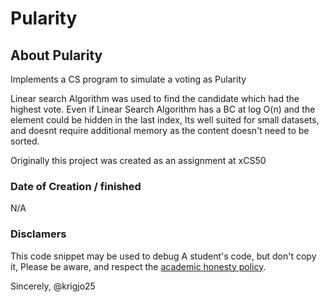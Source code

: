 # Pularity

## About Pularity

Implements a CS program to simulate a voting as Pularity

Linear search Algorithm was used to find the candidate which had the highest vote.
Even if Linear Search Algorithm has a BC at log O(n) and the element could be hidden in the last index,
Its well suited for small datasets, and doesnt require additional memory as the content doesn't need to be sorted.


Originally this project was created as an assignment at xCS50

### Date of Creation / finished
N/A

###  Disclamers

This code snippet may be used to debug
A student's code, but don't copy it,
Please be aware, and respect the [academic honesty policy](https://cs50.harvard.edu/x/2023/honesty/).

Sincerely,
@krigjo25
